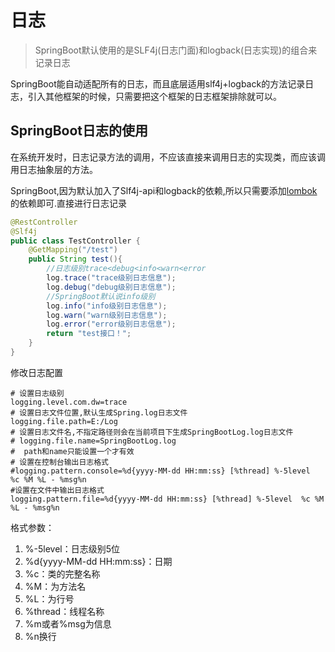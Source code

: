 # 日志

> SpringBoot默认使用的是SLF4j(日志门面)和logback(日志实现)的组合来记录日志

SpringBoot能自动适配所有的日志，而且底层适用slf4j+logback的方法记录日志，引入其他框架的时候，只需要把这个框架的日志框架排除就可以。

## SpringBoot日志的使用

在系统开发时，日志记录方法的调用，不应该直接来调用日志的实现类，而应该调用日志抽象层的方法。

SpringBoot,因为默认加入了Slf4j-api和logback的依赖,所以只需要添加[lombok](https://so.csdn.net/so/search?q=lombok&spm=1001.2101.3001.7020)的依赖即可.直接进行日志记录

```java
@RestController
@Slf4j
public class TestController {
    @GetMapping("/test")
    public String test(){
        //日志级别trace<debug<info<warn<error
        log.trace("trace级别日志信息");
        log.debug("debug级别日志信息");
        //SpringBoot默认说info级别
        log.info("info级别日志信息");
        log.warn("warn级别日志信息");
        log.error("error级别日志信息");
        return "test接口！";
    }
}
```



修改日志配置

```properties
# 设置日志级别
logging.level.com.dw=trace
# 设置日志文件位置,默认生成Spring.log日志文件
logging.file.path=E:/Log
# 设置日志文件名,不指定路径则会在当前项目下生成SpringBootLog.log日志文件
# logging.file.name=SpringBootLog.log
#  path和name只能设置一个才有效
# 设置在控制台输出日志格式
#logging.pattern.console=%d{yyyy-MM-dd HH:mm:ss} [%thread] %-5level  %c %M %L - %msg%n
#设置在文件中输出日志格式
logging.pattern.file=%d{yyyy-MM-dd HH:mm:ss} [%thread] %-5level  %c %M %L - %msg%n
```

格式参数：

1. %-5level：日志级别5位
2. %d{yyyy-MM-dd HH:mm:ss}：日期
3. %c：类的完整名称
4. %M：为方法名
5. %L：为行号
6. %thread：线程名称
7. %m或者%msg为信息
8. %n换行

